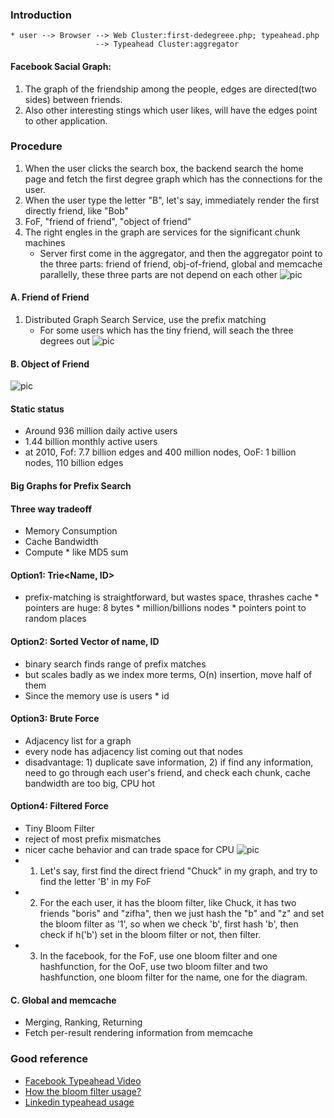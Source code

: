 ### Introduction 

    * user --> Browser --> Web Cluster:first-dedegreee.php; typeahead.php
                       --> Typeahead Cluster:aggregator

#### Facebook Sacial Graph: 
1. The graph of the friendship among the people, edges are directed(two sides) between friends.
2. Also other interesting stings which user likes, will have the edges point to other application.
    

### Procedure 
1. When the user clicks the search box, the backend search the home page and 
         fetch the first degree graph which has the connections for the user.
2. When the user type the letter "B", let's say, immediately render the first directly friend, like "Bob"
3. FoF, "friend of friend", "object of friend"
4. The right engles in the graph are services for the significant chunk machines
      * Server first come in the aggregator, and then the aggregator point to the three parts: 
        friend of friend, obj-of-friend, global and memcache parallelly, these three parts are not depend on each other 
![pic](https://cloud.githubusercontent.com/assets/9062406/8112672/39228802-101e-11e5-8ab6-3039fb48d09d.png)

#### A. Friend of Friend
1. Distributed Graph Search Service, use the prefix matching 
      * For some users which has the tiny friend, will seach the three degrees out
![pic](https://cloud.githubusercontent.com/assets/9062406/8112857/82a1e88c-101f-11e5-952a-62ba219dbce6.png)

#### B. Object of Friend
![pic](https://cloud.githubusercontent.com/assets/9062406/8112987/2a09e7a0-1020-11e5-8016-5c15164a2216.png)

#### Static status
* Around 936 million daily active users
* 1.44 billion monthly active users 
* at 2010, Fof: 7.7 billion edges and 400 million nodes, OoF: 1 billion nodes, 110 billion edges

#### Big Graphs for Prefix Search 
#### Three way tradeoff 
* Memory Consumption 
* Cache Bandwidth
* Compute
      * like MD5 sum

#### Option1: Trie<Name, ID>
* prefix-matching is straightforward, but wastes space, thrashes cache
      * pointers are huge: 8 bytes * million/billions nodes 
      * pointers point to random places 

#### Option2: Sorted Vector of name, ID
* binary search finds range of prefix matches 
* but scales badly as we index more terms, O(n) insertion, move half of them 
* Since the memory use is users * id

#### Option3: Brute Force
* Adjacency list for a graph 
* every node has adjacency list coming out that nodes 
* disadvantage: 1) duplicate save information, 2) if find any information, need to go through each user's friend, and check each
  chunk, cache bandwidth are too big, CPU hot 

#### Option4: Filtered Force 
* Tiny Bloom Filter
* reject of most prefix mismatches
* nicer cache behavior and can trade space for CPU 
![pic](https://cloud.githubusercontent.com/assets/9062406/8119424/3c014e60-104a-11e5-82d1-628d84bd2fec.png)
* 1. Let's say, first find the direct friend "Chuck" in my graph, and try to find the letter 'B' in my FoF
* 2. For the each user, it has the bloom filter, like Chuck, it has two friends "boris" and "zifha", then we just hash the "b" and "z" and set the bloom filter as '1', so when we check 'b', first hash 'b', then check if h('b') set in the bloom filter or not, then filter. 
* 3. In the facebook, for the FoF, use one bloom filter and one hashfunction, for the OoF, use two bloom filter and two hashfunction, one bloom filter for the name, one for the diagram. 

#### C. Global and memcache 
* Merging, Ranking, Returning 
* Fetch per-result rendering information from  memcache 


### Good reference
* [Facebook Typeahead Video](https://www.facebook.com/video/video.php?v=432864835468)
* [How the bloom filter usage?](http://www.quora.com/What-are-the-best-applications-of-Bloom-filters)
* [Linkedin typeahead usage](https://engineering.linkedin.com/open-source/cleo-open-source-technology-behind-linkedins-typeahead-search)
